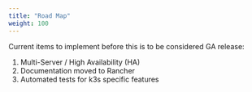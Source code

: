 ```yaml
---
title: "Road Map"
weight: 100
---
```


Current items to implement before this is to be considered GA release:

1. Multi-Server / High Availability (HA)
2. Documentation moved to Rancher
3. Automated tests for k3s specific features
